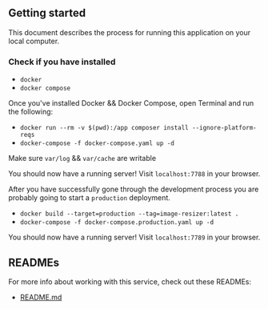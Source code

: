 ## Getting started

This document describes the process for running this application on your local computer.

### Check if you have installed
- `docker`
- `docker compose`

Once you've installed Docker && Docker Compose, open Terminal and run the following:

- ```docker run --rm -v $(pwd):/app composer install --ignore-platform-reqs```
- ```docker-compose -f docker-compose.yaml up -d```

Make sure ```var/log``` && ```var/cache``` are writable

You should now have a running server! Visit ```localhost:7788``` in your browser.


After you have successfully gone through the development process you are probably going to start a ```production``` deployment.

- ```docker build --target=production --tag=image-resizer:latest .```
- ```docker-compose -f docker-compose.production.yaml up -d```

You should now have a running server! Visit ```localhost:7789``` in your browser.

## READMEs

For more info about working with this service, check out these READMEs:

- [README.md](README.md)
